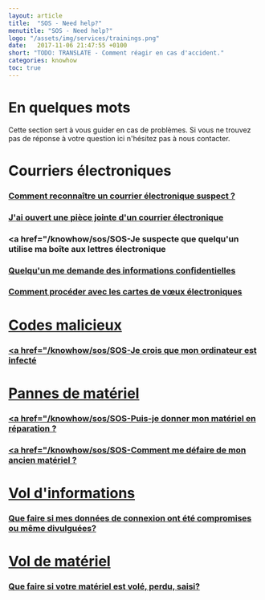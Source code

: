 ```yaml
---
layout: article
title:  "SOS - Need help?"
menutitle: "SOS - Need help?"
logo: "/assets/img/services/trainings.png"
date:   2017-11-06 21:47:55 +0100
short: "TODO: TRANSLATE - Comment réagir en cas d'accident."
categories: knowhow
toc: true
---
```


# En quelques mots
Cette section sert à vous guider en cas de problèmes. Si vous ne trouvez pas de réponse à votre question ici n'hésitez pas à nous contacter.

# Courriers électroniques
### <a href="/knowhow/sos/SOS-RecognisingASuspiciousEmail.html">Comment reconnaître un courrier électronique suspect ?</a>

### <a href="/knowhow/sos/SOS-IOpenedEmailAttachment.html">J'ai ouvert une pièce jointe d'un courrier électronique</a>

### <a href="/knowhow/sos/SOS-Je suspecte que quelqu'un utilise ma boîte aux lettres électronique

### <a href="/knowhow/sos/SOS-IamAskedForConfidentialInformation.html">Quelqu'un me demande des informations confidentielles</a>

### <a href="/knowhow/sos/SOS-ElectronicGreetingsCards.html">Comment procéder avec les cartes de vœux électroniques

# Codes malicieux
### <a href="/knowhow/sos/SOS-Je crois que mon ordinateur est infecté

# Pannes de matériel
### <a href="/knowhow/sos/SOS-Puis-je donner mon matériel en réparation ?

### <a href="/knowhow/sos/SOS-Comment me défaire de mon ancien matériel ?

# Vol d'informations
### <a href="/knowhow/sos/SOS-CompromisedData.html">Que faire si mes données de connexion ont été compromises ou même divulguées?

# Vol de matériel
### Que faire si votre matériel est volé, perdu, saisi?
